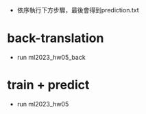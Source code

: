 * 依序執行下方步驟，最後會得到prediction.txt

# back-translation
* run ml2023_hw05_back

# train + predict
* run ml2023_hw05